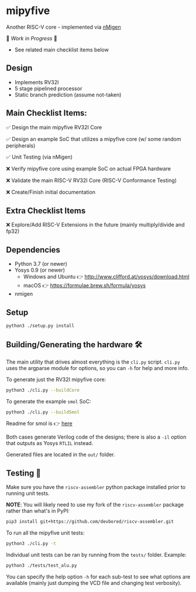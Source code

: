 # mipyfive
Another RISC-V core - implemented via [nMigen](https://github.com/m-labs/nmigen)

🚧 *Work in Progress* 🚧
- See related main checklist items below

## Design
- Implements RV32I
- 5 stage pipelined processor
- Static branch prediction (assume not-taken)

## Main Checklist Items:
✅ Design the main mipyfive RV32I Core

✅ Design an example SoC that utilizes a mipyfive core (w/ some random peripherals)

✅ Unit Testing (via nMigen)

❌ Verify mipyfive core using example SoC on actual FPGA hardware

❌ Validate the main RISC-V RV32I Core (RISC-V Conformance Testing)

❌ Create/Finish initial documentation

## Extra Checklist Items
❌ Explore/Add RISC-V Extensions in the future (mainly multiply/divide and fp32)

## Dependencies
- Python 3.7 (or newer)
- Yosys 0.9 (or newer)
    - Windows and Ubuntu 👉 http://www.clifford.at/yosys/download.html
    - macOS 👉 https://formulae.brew.sh/formula/yosys
- nmigen

## Setup
```Bash
python3 ./setup.py install
```

## Building/Generating the hardware 🛠️
The main utility that drives almost everything is the `cli.py` script.
`cli.py` uses the argparse module for options, so you can `-h` for help and more info.

To generate just the RV32I mipyfive core:
```Bash
python3 ./cli.py --buildCore
```

To generate the example `smol` SoC:
```Bash
python3 ./cli.py --buildSmol
```
Readme for smol is 👉 [here](./examples/smol)

Both cases generate Verilog code of the designs; there is also a `-il` option that
outputs as Yosys `RTLIL` instead.

Generated files are located in the `out/` folder.

## Testing 🧪
Make sure you have the `riscv-assembler` python package installed prior to running unit tests.

**NOTE**: You will likely need to use my fork of the `riscv-assembler` package rather than what's in PyPI:
```Bash
pip3 install git+https://github.com/devbored/riscv-assembler.git
```

To run all the mipyfive unit tests:
```Bash
python3 ./cli.py -t
```

Individual unit tests can be ran by running from the `tests/` folder. Example:
```Bash
python3 ./tests/test_alu.py
```
You can specify the help option `-h` for each sub-test to see what options are available
(mainly just dumping the VCD file and changing test verbosity).
